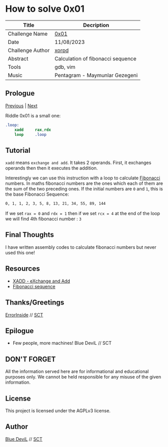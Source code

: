# How to solve 0x01

| Title                     | Decription                                       |
|---------------------------|--------------------------------------------------|
| Challenge Name            | [0x01][challenge]                                |
| Date                      | 11/08/2023                                       |
| Challenge Author          | [xorpd][web-xorpd]                               |
| Abstract                  | Calculation of fibonacci sequence                |
| Tools                     | gdb, vim                                         |
| Music                     | Pentagram - Maymunlar Gezegeni                   |

## Prologue

[Previous][prev] | [Next][next]

Riddle 0x01 is a small one:

```nasm
.loop:
    xadd     rax,rdx
    loop     .loop
```

## Tutorial

`xadd` means `exchange and add`. It takes 2 operands. First, it exchanges
operands then then it executes the addition.

Interestingly we can use this instruction with a loop to calculate
[Fibonacci][web-wiki-fibo-seq] numbers. In maths fibonacci numbers are the ones
which each of them are the sum of the two preceding ones. If the initial
numbers are `0` and `1`,  this is the base Fibonacci Sequence:

```txt
0, 1, 1, 2, 3, 5, 8, 13, 21, 34, 55, 89, 144
```

If we set `rax = 0` and `rdx = 1` then if we set `rcx = 4` at the end of the
loop we will find 4th fibonacci number : `3`

## Final Thoughts

I have written assembly codes to calculate fibonacci numbers but never used
this one!

## Resources

* [XADD - eXchange and Add][web-intel-xadd]
* [Fibonacci sequence][web-wiki-fibo-seq]

## Thanks/Greetings

[ErrorInside][web-ei] // [SCT][web-sct]

## Epilogue

* Few people, more machines! Blue DeviL // SCT

## DON'T FORGET

All the information served here are for informational and educational purposes
only. We cannot be held responsible for any misuse of the given information.

## License

This project is licensed under the AGPLv3 license.

## Author

[Blue DeviL][web-bd] // [SCT][web-sct]

[web-bd]:  https://gitlab.com/bluedevil
[web-ei]:  https://gitlab.com/error.inside
[web-xorpd]: https://github.com/xorpd
[web-sct]: http://www.sctzine.com
[prev]: ../0x00/README.md
[next]: ../0x04/README.md
[challenge]: https://www.xorpd.net/pages/xchg_rax/snip_01.html
[web-intel-xadd]: https://www.felixcloutier.com/x86/xadd
[web-wiki-fibo-seq]: https://en.wikipedia.org/wiki/Fibonacci_sequence
